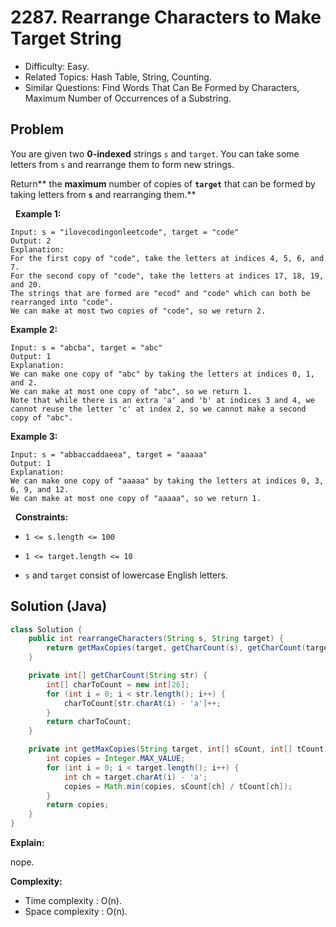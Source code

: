 # 2287. Rearrange Characters to Make Target String

- Difficulty: Easy.
- Related Topics: Hash Table, String, Counting.
- Similar Questions: Find Words That Can Be Formed by Characters, Maximum Number of Occurrences of a Substring.

## Problem

You are given two **0-indexed** strings ```s``` and ```target```. You can take some letters from ```s``` and rearrange them to form new strings.

Return** the **maximum** number of copies of **```target```** that can be formed by taking letters from **```s```** and rearranging them.**

 
**Example 1:**

```
Input: s = "ilovecodingonleetcode", target = "code"
Output: 2
Explanation:
For the first copy of "code", take the letters at indices 4, 5, 6, and 7.
For the second copy of "code", take the letters at indices 17, 18, 19, and 20.
The strings that are formed are "ecod" and "code" which can both be rearranged into "code".
We can make at most two copies of "code", so we return 2.
```

**Example 2:**

```
Input: s = "abcba", target = "abc"
Output: 1
Explanation:
We can make one copy of "abc" by taking the letters at indices 0, 1, and 2.
We can make at most one copy of "abc", so we return 1.
Note that while there is an extra 'a' and 'b' at indices 3 and 4, we cannot reuse the letter 'c' at index 2, so we cannot make a second copy of "abc".
```

**Example 3:**

```
Input: s = "abbaccaddaeea", target = "aaaaa"
Output: 1
Explanation:
We can make one copy of "aaaaa" by taking the letters at indices 0, 3, 6, 9, and 12.
We can make at most one copy of "aaaaa", so we return 1.
```

 
**Constraints:**


	
- ```1 <= s.length <= 100```
	
- ```1 <= target.length <= 10```
	
- ```s``` and ```target``` consist of lowercase English letters.



## Solution (Java)

```java
class Solution {
    public int rearrangeCharacters(String s, String target) {
        return getMaxCopies(target, getCharCount(s), getCharCount(target));
    }

    private int[] getCharCount(String str) {
        int[] charToCount = new int[26];
        for (int i = 0; i < str.length(); i++) {
            charToCount[str.charAt(i) - 'a']++;
        }
        return charToCount;
    }

    private int getMaxCopies(String target, int[] sCount, int[] tCount) {
        int copies = Integer.MAX_VALUE;
        for (int i = 0; i < target.length(); i++) {
            int ch = target.charAt(i) - 'a';
            copies = Math.min(copies, sCount[ch] / tCount[ch]);
        }
        return copies;
    }
}
```

**Explain:**

nope.

**Complexity:**

* Time complexity : O(n).
* Space complexity : O(n).
